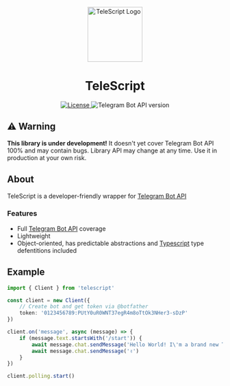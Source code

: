 <p align="center">
    <img src="https://i.imgur.com/Y7tzNEI.png" alt="TeleScript Logo" width="128" height="128">
    <h1 align="center">TeleScript</h1>
</p>

<p align="center">
  <a aria-label="License" href="https://github.com/sadnesszephyr/telescript/blob/main/license">
    <img
		alt="License"
		src="https://img.shields.io/github/license/sadnesszephyr/telescript?style=for-the-badge&labelColor=1A1A1A"
	>
  </a>
  <a aria-label="Bot API version">
    <img
		alt="Telegram Bot API version"
		src="https://img.shields.io/badge/Bot%20API-6.6-1d98dc?labelColor=%231A1A1A&logo=telegram&logoColor=%23FFF&style=for-the-badge"
	>
  </a>
</p>

## ⚠️ Warning

**This library is under development!** It doesn't yet cover Telegram Bot API 100% and may contain bugs. Library API may change at any time. Use it in production at your own risk.

## About

TeleScript is a developer-friendly wrapper for [Telegram Bot API](https://core.telegram.org/bots/api)

### Features

* Full [Telegram Bot API](https://core.telegram.org/bots/api) coverage
* Lightweight
* Object-oriented, has predictable abstractions and [Typescript](https://typescriptlang.org/) type defentitions included

## Example 

```ts
import { Client } from 'telescript'

const client = new Client({
    // Create bot and get token via @botfather
    token: '0123456789:PUtY0uR0WNT37egR4m8oTtOk3NHer3-sDzP'
})

client.on('message', async (message) => {
    if (message.text.startsWith('/start')) {
        await message.chat.sendMessage('Hello World! I\'m a brand new TeleScript bot')
        await message.chat.sendMessage('✌️')
    }
})

client.polling.start()
```

